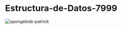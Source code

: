 # Estructura-de-Datos-7999
![spongebob-patrick](https://user-images.githubusercontent.com/84515264/198413593-16385a71-a774-4497-a5de-b0377d6018b6.gif)
